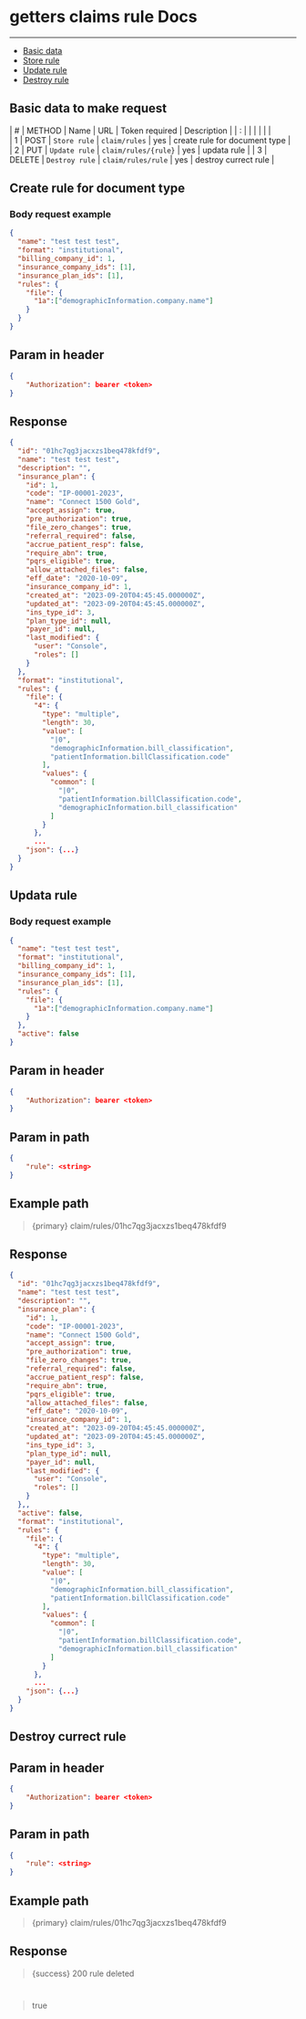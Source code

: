 # getters claims rule Docs

---

- [Basic data](#basic-data)
- [Store rule](#store)
- [Update rule](#update)
- [Destroy rule](#destroy)

<a name="basic-data"></a>
## Basic data to make request

| #  | METHOD | Name                        | URL                                   | Token required | Description                          |
| :  |        |                             |                                       |                |                                      |  
| 1  | POST   | `Store rule`                | `claim/rules`                         | yes            | create rule for document type        |         
| 2  | PUT    | `Update rule`               | `claim/rules/{rule}`                  | yes            | updata rule                          |
| 3  | DELETE | `Destroy rule`              | `claim/rules/rule`                    | yes            | destroy currect rule                 |

<a name="store"></a>
## Create rule for document type

### Body request example

```json
{
  "name": "test test test",
  "format": "institutional",
  "billing_company_id": 1,
  "insurance_company_ids": [1],
  "insurance_plan_ids": [1],
  "rules": {
    "file": {
      "1a":["demographicInformation.company.name"]
    }
  }
}
```

## Param in header

```json
{
    "Authorization": bearer <token>
}
```

## Response
```json
{
  "id": "01hc7qg3jacxzs1beq478kfdf9",
  "name": "test test test",
  "description": "",
  "insurance_plan": {
    "id": 1,
    "code": "IP-00001-2023",
    "name": "Connect 1500 Gold",
    "accept_assign": true,
    "pre_authorization": true,
    "file_zero_changes": true,
    "referral_required": false,
    "accrue_patient_resp": false,
    "require_abn": true,
    "pqrs_eligible": true,
    "allow_attached_files": false,
    "eff_date": "2020-10-09",
    "insurance_company_id": 1,
    "created_at": "2023-09-20T04:45:45.000000Z",
    "updated_at": "2023-09-20T04:45:45.000000Z",
    "ins_type_id": 3,
    "plan_type_id": null,
    "payer_id": null,
    "last_modified": {
      "user": "Console",
      "roles": []
    }
  },
  "format": "institutional",
  "rules": {
    "file": {
      "4": {
        "type": "multiple",
        "length": 30,
        "value": [
          "|0",
          "demographicInformation.bill_classification",
          "patientInformation.billClassification.code"
        ],
        "values": {
          "common": [
            "|0",
            "patientInformation.billClassification.code",
            "demographicInformation.bill_classification"
          ]
        }
      },
      ...
    "json": {...}
  }
}
```

<a name="update"></a>
## Updata rule

### Body request example

```json
{
  "name": "test test test",
  "format": "institutional",
  "billing_company_id": 1,
  "insurance_company_ids": [1],
  "insurance_plan_ids": [1],
  "rules": {
    "file": {
      "1a":["demographicInformation.company.name"]
    }
  },
  "active": false
}
```

## Param in header

```json
{
    "Authorization": bearer <token>
}
```

## Param in path

```json
{
    "rule": <string>
}
```

## Example path

>{primary} claim/rules/01hc7qg3jacxzs1beq478kfdf9

## Response
```json
{
  "id": "01hc7qg3jacxzs1beq478kfdf9",
  "name": "test test test",
  "description": "",
  "insurance_plan": {
    "id": 1,
    "code": "IP-00001-2023",
    "name": "Connect 1500 Gold",
    "accept_assign": true,
    "pre_authorization": true,
    "file_zero_changes": true,
    "referral_required": false,
    "accrue_patient_resp": false,
    "require_abn": true,
    "pqrs_eligible": true,
    "allow_attached_files": false,
    "eff_date": "2020-10-09",
    "insurance_company_id": 1,
    "created_at": "2023-09-20T04:45:45.000000Z",
    "updated_at": "2023-09-20T04:45:45.000000Z",
    "ins_type_id": 3,
    "plan_type_id": null,
    "payer_id": null,
    "last_modified": {
      "user": "Console",
      "roles": []
    }
  },,
  "active": false,
  "format": "institutional",
  "rules": {
    "file": {
      "4": {
        "type": "multiple",
        "length": 30,
        "value": [
          "|0",
          "demographicInformation.bill_classification",
          "patientInformation.billClassification.code"
        ],
        "values": {
          "common": [
            "|0",
            "patientInformation.billClassification.code",
            "demographicInformation.bill_classification"
          ]
        }
      },
      ...
    "json": {...}
  }
}
```

<a name="destroy"></a>
## Destroy currect rule

## Param in header

```json
{
    "Authorization": bearer <token>
}
```

## Param in path

```json
{
    "rule": <string>
}
```

## Example path

>{primary} claim/rules/01hc7qg3jacxzs1beq478kfdf9

## Response

> {success} 200 rule deleted


#
> true
